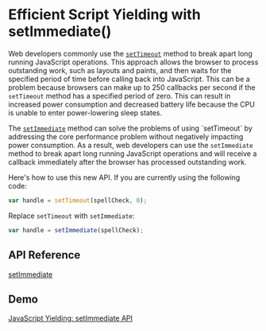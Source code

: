 # Efficient Script Yielding with setImmediate()

Web developers commonly use the [`setTimeout`](http://go.microsoft.com/fwlink/p/?LinkID=233102) method to break apart long running JavaScript operations. This approach allows the browser to process outstanding work, such as layouts and paints, and then waits for the specified period of time before calling back into JavaScript. This can be a problem because browsers can make up to 250 callbacks per second if the `setTimeout` method has a specified period of zero. This can result in increased power consumption and decreased battery life because the CPU is unable to enter power-lowering sleep states.

The [`setImmediate`](https://msdn.microsoft.com/library/hh773176(v=vs.85).aspx) method can solve the problems of using `setTimeout` by addressing the core performance problem without negatively impacting power consumption. As a result, web developers can use the `setImmediate` method to break apart long running JavaScript operations and will receive a callback immediately after the browser has processed outstanding work.

Here's how to use this new API. If you are currently using the following code:

```javascript
var handle = setTimeout(spellCheck, 0);
```

Replace `setTimeout` with `setImmediate`:


```javascript
var handle = setImmediate(spellCheck);
```

## API Reference
[setImmediate](https://msdn.microsoft.com/library/hh773176(v=vs.85).aspx)

## Demo
[JavaScript Yielding: setImmediate API](http://go.microsoft.com/fwlink/p/?LinkID=248240)
